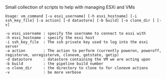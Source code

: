 Small collection of scripts to help with managing ESXi and VMs

    Usage: vm_command [-u esxi_username] [-h esxi_hostname] [-i ssh_key_file] [-a action] [-d datastore] [-b build] [-o clone_dir ] [-v]
    
    -u esxi_username : specify the username to connect to esxi with
    -h esxi_hostname : specify the esxi host
    -i ssh_key_file  : The ssh private key used to log into the esxi server
    -a action        : The action to perform (currently poweron, poweroff, registervm, unregistervm, clonevm, getstate, getip)
    -d datastore     : datastore containing the VM we are acting upon
    -b build         : the pipeline build number
    -o clone_dir     : the directory to clone to for clonevm actions
    -v               : be more verbose
